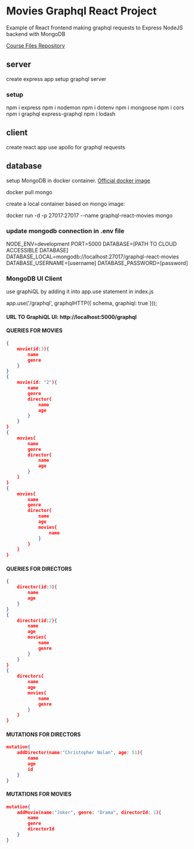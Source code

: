 # Movies Graphql React Project

Example of React frontend making graphql requests to Express NodeJS backend with MongoDB

[Course Files Repository](https://github.com/OakAcademy/graphql)

## server

create express app
setup graphql server

### setup

npm i express
npm i nodemon
npm i dotenv
npm i mongoose
npm i cors
npm i graphql express-graphql
npm i lodash

## client

create react app
use apollo for graphql requests

## database

setup MongoDB in docker container. [Official docker image](https://hub.docker.com/_/mongo)

docker pull mongo

create a local container based on mongo image:

docker run -d -p 27017:27017 --name graphql-react-movies mongo

### update mongodb connection in .env file

NODE_ENV=development
PORT=5000
DATABASE=[PATH TO CLOUD ACCESSIBLE DATABASE]
DATABASE_LOCAL=mongodb://localhost:27017/graphql-react-movies
DATABASE_USERNAME=[username]
DATABASE_PASSWORD=[password]

### MongoDB UI Client

use graphiQL by adding it into app.use statement in index.js

app.use('/graphql', graphqlHTTP({
schema,
graphiql: true
}));

#### URL TO GraphiQL UI: http://localhost:5000/graphql

#### QUERIES FOR MOVIES

```json
{
    movie(id:3){
        name
        genre
    }
}
{
    movie(id: "2"){
        name
        genre
        director{
            name
            age
        }
    }
}
{
    movies{
        name
        genre
        director{
            name
            age
        }
    }
}
{
    movies{
        name
        genre
        director{
            name
            age
            movies{
                name
            }
        }
    }
}
```

#### QUERIES FOR DIRECTORS

```json
{
    director(id:3){
        name
        age
    }
}
{
    director(id:2){
        name
        age
        movies{
            name
            genre
        }
    }
}
{
    directors{
        name
        age
        movies{
            name
            genre
        }
    }
}
```

#### MUTATIONS FOR DIRECTORS

```json
mutation{
    addDirector(name:"Christopher Nolan", age: 51){
        name
        age
        id
    }
}
```

#### MUTATIONS FOR MOVIES

```json
mutation{
    addMovie(name:"Joker", genre: "Drama", directorId: 1){
        name
        genre
        directorId
    }
}
```
